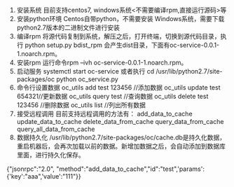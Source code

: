 #
1.	安装系统
目前支持centos7, windows系统<不需要编译rpm,直接运行源码>等
2.	安装python环境
Centos自带python，不需要安装
Windows系统，需要下载python2.7版本的二进制文件进行安装
3.	编译rpm
将源代码复制到系统，解压之后，打开终端，切换到源代码目录，执行 python setup.py bdist_rpm 会产生dist目录，下面有oc-service-0.0.1-1.noarch.rpm。
4.	安装rpm
运行命令rpm –ivh oc-service-0.0.1-1.noarch.rpm。
5.	启动服务
systemctl start oc-service
或者执行
cd /usr/lib/python2.7/site-packages/oc
python oc_service.py
6.	命令行设置数据
oc_utils add test 123456   //添加数据
oc_utils update test 654321//更新数据
oc_utils query  test       //查询数据
oc_utils delete test 123456    //删除数据
oc_utils list              //列出所有数据
7.	接受远程调用
目前支持远程调用的方法有：
add_data_to_cache
update_data_to_cache
delete_data_from_cache
query_data_from_cache
query_all_data_from_cache
8.	数据持久化
/usr/lib/python2.7/site-packages/oc/cache.db是持久化数据， 重启机器后，会再次加载以前的数据。新增加数据之后，会自动添加到数据库里面，进行持久化保存。

{"jsonrpc":"2.0", "method":"add_data_to_cache","id":"test",'params':{'key':"aaa",'value':"111"}} 
